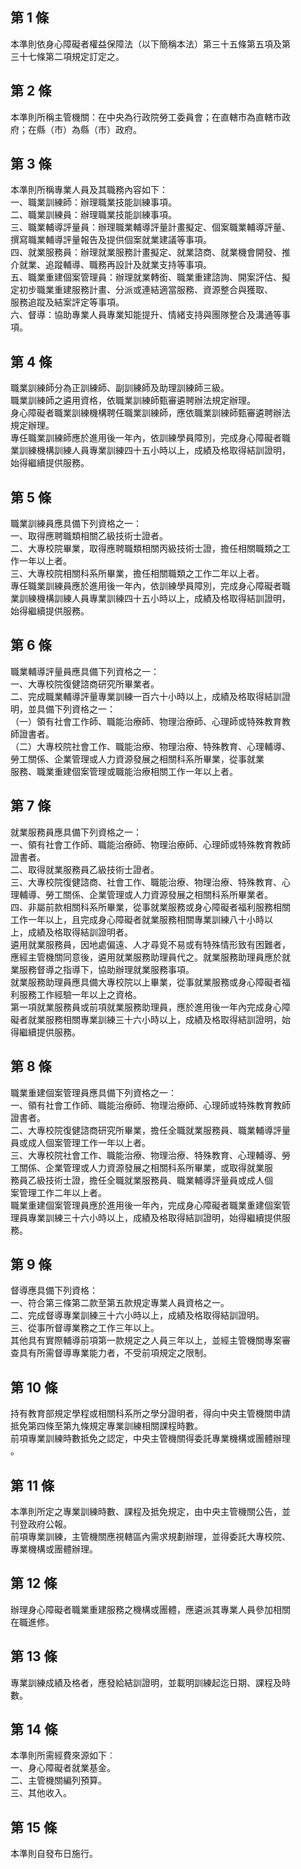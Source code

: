 第 1 條
-------
本準則依身心障礙者權益保障法（以下簡稱本法）第三十五條第五項及第  
三十七條第二項規定訂定之。

第 2 條
-------
本準則所稱主管機關：在中央為行政院勞工委員會；在直轄市為直轄市政  
府；在縣（市）為縣（市）政府。

第 3 條
-------
本準則所稱專業人員及其職務內容如下：  
一、職業訓練師：辦理職業技能訓練事項。  
二、職業訓練員：辦理職業技能訓練事項。  
三、職業輔導評量員：辦理職業輔導評量計畫擬定、個案職業輔導評量、  
    撰寫職業輔導評量報告及提供個案就業建議等事項。  
四、就業服務員：辦理就業服務計畫擬定、就業諮商、就業機會開發、推  
    介就業、追蹤輔導、職務再設計及就業支持等事項。  
五、職業重建個案管理員：辦理就業轉銜、職業重建諮詢、開案評估、擬  
    定初步職業重建服務計畫、分派或連結適當服務、資源整合與獲取、  
    服務追蹤及結案評定等事項。  
六、督導：協助專業人員專業知能提升、情緒支持與團隊整合及溝通等事  
    項。

第 4 條
-------
職業訓練師分為正訓練師、副訓練師及助理訓練師三級。  
職業訓練師之遴用資格，依職業訓練師甄審遴聘辦法規定辦理。  
身心障礙者職業訓練機構聘任職業訓練師，應依職業訓練師甄審遴聘辦法  
規定辦理。  
專任職業訓練師應於進用後一年內，依訓練學員障別，完成身心障礙者職  
業訓練機構訓練人員專業訓練四十五小時以上，成績及格取得結訓證明，  
始得繼續提供服務。

第 5 條
-------
職業訓練員應具備下列資格之一：  
一、取得應聘職類相關乙級技術士證者。  
二、大專校院畢業，取得應聘職類相關丙級技術士證，擔任相關職類之工  
    作一年以上者。  
三、大專校院相關科系所畢業，擔任相關職類之工作二年以上者。  
專任職業訓練員應於進用後一年內，依訓練學員障別，完成身心障礙者職  
業訓練機構訓練人員專業訓練四十五小時以上，成績及格取得結訓證明，  
始得繼續提供服務。

第 6 條
-------
職業輔導評量員應具備下列資格之一：  
一、大專校院復健諮商研究所畢業者。  
二、完成職業輔導評量專業訓練一百六十小時以上，成績及格取得結訓證  
    明，並具備下列資格之一：  
（一）領有社會工作師、職能治療師、物理治療師、心理師或特殊教育教  
      師證書者。  
（二）大專校院社會工作、職能治療、物理治療、特殊教育、心理輔導、  
      勞工關係、企業管理或人力資源發展之相關科系所畢業，從事就業  
      服務、職業重建個案管理或職能治療相關工作一年以上者。

第 7 條
-------
就業服務員應具備下列資格之一：  
一、領有社會工作師、職能治療師、物理治療師、心理師或特殊教育教師  
    證書者。  
二、取得就業服務員乙級技術士證者。  
三、大專校院復健諮商、社會工作、職能治療、物理治療、特殊教育、心  
    理輔導、勞工關係、企業管理或人力資源發展之相關科系所畢業者。  
四、非屬前款相關科系所畢業，從事就業服務或身心障礙者福利服務相關  
    工作一年以上，且完成身心障礙者就業服務相關專業訓練八十小時以  
    上，成績及格取得結訓證明者。  
遴用就業服務員，因地處偏遠、人才尋覓不易或有特殊情形致有困難者，  
應經主管機關同意後，遴用就業服務助理員代之。就業服務助理員應於就  
業服務督導之指導下，協助辦理就業服務事項。  
就業服務助理員應具備大專校院以上畢業，從事就業服務或身心障礙者福  
利服務工作經驗一年以上之資格。  
第一項就業服務員或前項就業服務助理員，應於進用後一年內完成身心障  
礙者就業服務相關專業訓練三十六小時以上，成績及格取得結訓證明，始  
得繼續提供服務。

第 8 條
-------
職業重建個案管理員應具備下列資格之一：  
一、領有社會工作師、職能治療師、物理治療師、心理師或特殊教育教師  
    證書者。  
二、大專校院復健諮商研究所畢業，擔任全職就業服務員、職業輔導評量  
    員或成人個案管理工作一年以上者。  
三、大專校院社會工作、職能治療、物理治療、特殊教育、心理輔導、勞  
    工關係、企業管理或人力資源發展之相關科系所畢業，或取得就業服  
    務員乙級技術士證，擔任全職就業服務員、職業輔導評量員或成人個  
    案管理工作二年以上者。  
職業重建個案管理員應於進用後一年內，完成身心障礙者職業重建個案管  
理員專業訓練三十六小時以上，成績及格取得結訓證明，始得繼續提供服  
務。

第 9 條
-------
督導應具備下列資格：  
一、符合第三條第二款至第五款規定專業人員資格之一。  
二、完成督導專業訓練三十六小時以上，成績及格取得結訓證明。  
三、從事所督導業務之工作三年以上。  
其他具有實際輔導前項第一款規定之人員三年以上，並經主管機關專案審  
查具有所需督導專業能力者，不受前項規定之限制。

第 10 條
--------
持有教育部規定學程或相關科系所之學分證明者，得向中央主管機關申請  
抵免第四條至第九條規定專業訓練相關課程時數。  
前項專業訓練時數抵免之認定，中央主管機關得委託專業機構或團體辦理  
。

第 11 條
--------
本準則所定之專業訓練時數、課程及抵免規定，由中央主管機關公告，並  
刊登政府公報。  
前項專業訓練，主管機關應視轄區內需求規劃辦理，並得委託大專校院、  
專業機構或團體辦理。

第 12 條
--------
辦理身心障礙者職業重建服務之機構或團體，應遴派其專業人員參加相關  
在職進修。

第 13 條
--------
專業訓練成績及格者，應發給結訓證明，並載明訓練起迄日期、課程及時  
數。

第 14 條
--------
本準則所需經費來源如下︰  
一、身心障礙者就業基金。  
二、主管機關編列預算。  
三、其他收入。

第 15 條
--------
本準則自發布日施行。

